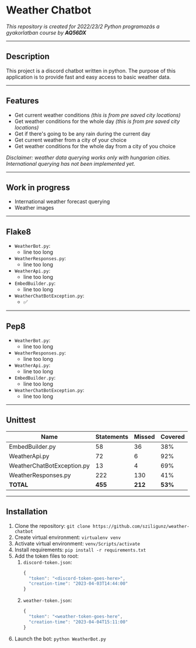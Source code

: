 # Weather Chatbot

*This repository is created for 2022/23/2 Python programozás a gyakorlatban course by __AQ56DX__*

----

## Description
This project is a discord chatbot written in python. The purpose of this application is to provide fast and easy access
to basic weather data.

----

## Features

- Get current weather conditions *(this is from pre saved city locations)*
- Get weather conditions for the whole day *(this is from pre saved city locations)*
- Get if there's going to be any rain during the current day
- Get current weather from a city of your choice
- Get weather conditions for the whole day from a city of you choice

*Disclaimer: weather data querying works only with hungarian cities.
International querying has not been implemented yet.*

----

## Work in progress

- International weather forecast querying
- Weather images

----

## Flake8

- `WeatherBot.py`:
  - line too long
- `WeatherResponses.py`:
  - line too long
- `WeatherApi.py`:
  - line too long
- `EmbedBuilder.py`:
  - line too long
- `WeatherChatBotException.py`:
  - ✅

----

## Pep8

- `WeatherBot.py`:
  - line too long
- `WeatherResponses.py`:
  - line too long
- `WeatherApi.py`:
  - line too long
- `EmbedBuilder.py`:
  - line too long
- `WeatherChatBotException.py`:
  - line too long

----

## Unittest

| Name                       | Statements | Missed  | Covered |
|----------------------------|------------|---------|---------|
| EmbedBuilder.py            | 58         | 36      | 38%     |
| WeatherApi.py              | 72         | 6       | 92%     |
| WeatherChatBotException.py | 13         | 4       | 69%     |
| WeatherResponses.py        | 222        | 130     | 41%     |
| **TOTAL**                  | **455**    | **212** | **53%** |

----

## Installation

1. Clone the repository: `git clone https://github.com/sziligunz/weather-chatbot`
2. Create virtual environment: `virtualenv venv`
3. Activate virtual environment: `venv/Scripts/activate`
4. Install requirements: `pip install -r requirements.txt`
5. Add the token files to root: 
   1. `discord-token.json`:
      ```javascript
      {
        "token": "<discord-token-goes-here>",
        "creation-time": "2023-04-03T14:44:00"
      }
      ```
   2. `weather-token.json`:
      ```javascript
      {
        "token": "<weather-token-goes-here",
        "creation-time": "2023-04-04T15:11:00"
      }
      ```
6. Launch the bot: `python WeatherBot.py`
